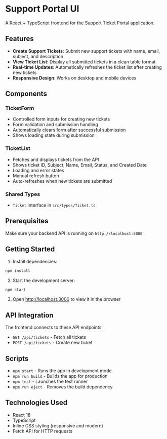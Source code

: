 # Support Portal UI

A React + TypeScript frontend for the Support Ticket Portal application.

## Features

- **Create Support Tickets**: Submit new support tickets with name, email, subject, and description
- **View Ticket List**: Display all submitted tickets in a clean table format
- **Real-time Updates**: Automatically refreshes the ticket list after creating new tickets
- **Responsive Design**: Works on desktop and mobile devices

## Components

### TicketForm
- Controlled form inputs for creating new tickets
- Form validation and submission handling
- Automatically clears form after successful submission
- Shows loading state during submission

### TicketList
- Fetches and displays tickets from the API
- Shows ticket ID, Subject, Name, Email, Status, and Created Date
- Loading and error states
- Manual refresh button
- Auto-refreshes when new tickets are submitted

### Shared Types
- `Ticket` interface in `src/types/Ticket.ts`

## Prerequisites

Make sure your backend API is running on `http://localhost:5000`

## Getting Started

1. Install dependencies:
```bash
npm install
```

2. Start the development server:
```bash
npm start
```

3. Open [http://localhost:3000](http://localhost:3000) to view it in the browser

## API Integration

The frontend connects to these API endpoints:
- `GET /api/tickets` - Fetch all tickets
- `POST /api/tickets` - Create new ticket

## Scripts

- `npm start` - Runs the app in development mode
- `npm run build` - Builds the app for production
- `npm test` - Launches the test runner
- `npm run eject` - Removes the build dependency

## Technologies Used

- React 18
- TypeScript
- Inline CSS styling (responsive and modern)
- Fetch API for HTTP requests
